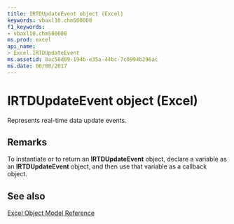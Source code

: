 ```yaml
---
title: IRTDUpdateEvent object (Excel)
keywords: vbaxl10.chm500000
f1_keywords:
- vbaxl10.chm500000
ms.prod: excel
api_name:
- Excel.IRTDUpdateEvent
ms.assetid: 8ac58d69-194b-e35a-44bc-7c0994b296ac
ms.date: 06/08/2017
---
```



# IRTDUpdateEvent object (Excel)

Represents real-time data update events.


## Remarks

To instantiate or to return an  **IRTDUpdateEvent** object, declare a variable as an **IRTDUpdateEvent** object, and then use that variable as a callback object.


## See also


[Excel Object Model Reference](overview/Excel/object-model.md)


